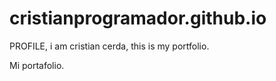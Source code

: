 # cristianprogramador.github.io

PROFILE, i am cristian cerda, this is my portfolio.

Mi portafolio.
